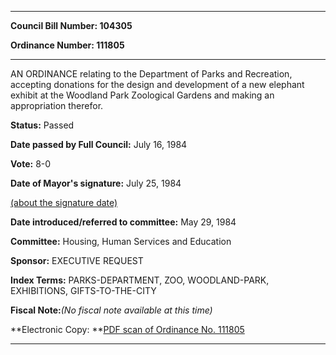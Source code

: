 

********

**Council Bill Number: 104305**
   
**Ordinance Number: 111805**
********

 AN ORDINANCE relating to the Department of Parks and Recreation, accepting donations for the design and development of a new elephant exhibit at the Woodland Park Zoological Gardens and making an appropriation therefor.

**Status:** Passed
   
**Date passed by Full Council:** July 16, 1984
   
**Vote:** 8-0
   
**Date of Mayor's signature:** July 25, 1984
   
[(about the signature date)](/~public/approvaldate.htm)
   
   
   
**Date introduced/referred to committee:** May 29, 1984
   
**Committee:** Housing, Human Services and Education
   
**Sponsor:** EXECUTIVE REQUEST
   
   
**Index Terms:** PARKS-DEPARTMENT, ZOO, WOODLAND-PARK, EXHIBITIONS, GIFTS-TO-THE-CITY

**Fiscal Note:**_(No fiscal note available at this time)_

**Electronic Copy: **[PDF scan of Ordinance No. 111805](/~archives/Ordinances/Ord_111805.pdf)

********

